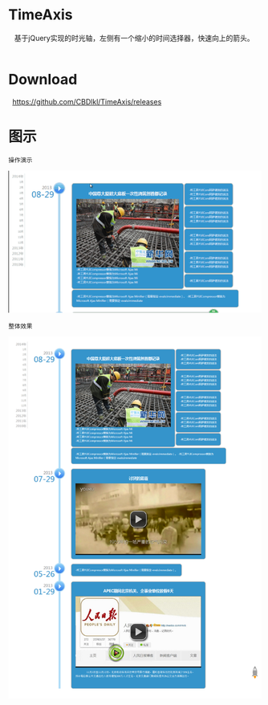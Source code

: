 # TimeAxis

    基于jQuery实现的时光轴，左侧有一个缩小的时间选择器，快速向上的箭头。
    
# Download
   https://github.com/CBDlkl/TimeAxis/releases
    
# 图示

    操作演示
![show](images/2.gif)

    整体效果
![show](images/2.png)
